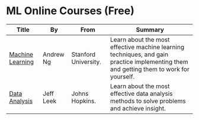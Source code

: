 # ML Online Courses (Free)

Title | By | From | Summary
------|----|------|---
[Machine Learning](https://www.coursera.org/course/ml) | Andrew Ng | Stanford University. | Learn about the most effective machine learning techniques, and gain practice implementing them and getting them to work for yourself.
[Data Analysis](https://www.coursera.org/course/dataanalysis) | Jeff Leek | Johns Hopkins. | Learn about the most effective data analysis methods to solve problems and achieve insight.
